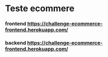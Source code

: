 # Teste ecommere

### frontend https://challenge-ecommerce-frontend.herokuapp.com/

### backend https://challenge-ecommerce-frontend.herokuapp.com/
